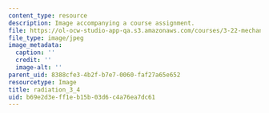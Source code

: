 ```yaml
---
content_type: resource
description: Image accompanying a course assignment.
file: https://ol-ocw-studio-app-qa.s3.amazonaws.com/courses/3-22-mechanical-behavior-of-materials-spring-2008/b69e2d3eff1eb15b03d6c4a76ea7dc61_radiation_3_4.jpg
file_type: image/jpeg
image_metadata:
  caption: ''
  credit: ''
  image-alt: ''
parent_uid: 8388cfe3-4b2f-b7e7-0060-faf27a65e652
resourcetype: Image
title: radiation_3_4
uid: b69e2d3e-ff1e-b15b-03d6-c4a76ea7dc61
---
```


